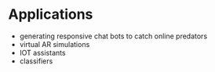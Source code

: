 
# Applications
- generating responsive chat bots to catch online predators
- virtual AR simulations
- IOT assistants
- classifiers
